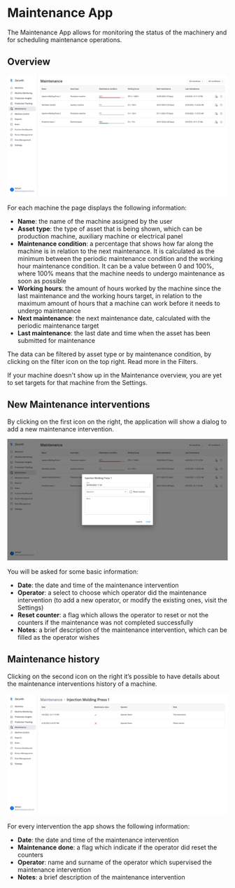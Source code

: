 # Maintenance App

The Maintenance App allows for monitoring the status of the machinery and for scheduling maintenance operations.

## Overview

![maintenance_image]

For each machine the page displays the following information:
- **Name**: the name of the machine assigned by the user
- **Asset type**: the type of asset that is being shown, which can be production machine, auxiliary machine or 
  electrical panel
- **Maintenance condition**: a percentage that shows how far along the machine is in relation to the next maintenance. 
  It is calculated as the minimum between the periodic maintenance condition and the working hour maintenance condition. 
  It can be a value between 0 and 100%, where 100% means that the machine needs to undergo maintenance as soon as 
  possible
- **Working hours**: the amount of hours worked by the machine since the last maintenance and the working hours target, 
  in relation to the maximum amount of hours that a machine can work before it needs to undergo maintenance
- **Next maintenance**: the next maintenance date, calculated with the periodic maintenance target
- **Last maintenance**: the last date and time when the asset has been submitted for maintenance

The data can be filtered by asset type or by maintenance condition, by clicking on the filter icon on the top right.
Read more in the Filters.

If your machine doesn't show up in the Maintenance overview, you are yet to set targets for that machine from the
Settings.

## New Maintenance interventions

By clicking on the first icon on the right, the application will show a dialog to add a new maintenance intervention.

![new_maintenance_image]

You will be asked for some basic information:
- **Date**: the date and time of the maintenance intervention
- **Operator**: a select to choose which operator did the maintenance intervention (to add a new operator, or modify the 
  existing ones, visit the Settings)
- **Reset counter**: a flag which allows the operator to reset or not the counters if the maintenance was not completed 
  successfully
- **Notes**: a brief description of the maintenance intervention, which can be filled as the operator wishes

## Maintenance history

Clicking on the second icon on the right it’s possible to have details about the maintenance interventions history of a
machine.

![maintenance_history_image]

For every intervention the app shows the following information:
- **Date**: the date and time of the maintenance intervention
- **Maintenance done**: a flag which indicate if the operator did reset the counters
- **Operator**: name and surname of the operator which supervised the maintenance intervention
- **Notes**: a brief description of the maintenance intervention



[//]: #                   (Images)
[maintenance_image]:      ../../img/Maintenance/Maintenance.png
[new_maintenance_image]:  ../../img/Maintenance/NewMaintenance.png
[maintenance_history_image]:  ../../img/Maintenance/History.png